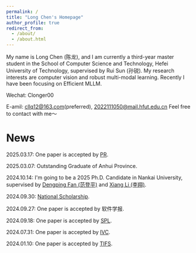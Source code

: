 ```yaml
---
permalink: /
title: "Long Chen's Homepage"
author_profile: true
redirect_from: 
  - /about/
  - /about.html
---
```


My name is Long Chen (陈龙), and I am currently a third-year master student in the School of Computer Science and Technology, Hefei University of Technology, supervised by Rui Sun (孙锐). My research interests are computer vision and robust multi-modal learning. Recently I have been focusing on Efficient MLLM.

Wechat: Clonger00

E-amil: cllq12@163.com(preferred), 2022111050@mail.hfut.edu.cn
Feel free to contact with me～

News
======
2025.03.17: One paper is accepted by [PR](https://www.sciencedirect.com/science/article/pii/S0031320325002754).

2025.03.07: Outstanding Graduate of Anhui Province.

2024.10.14: I'm going to be a 2025 Ph.D. Candidate in Nankai University, supervised by [Dengping Fan (范登平)](https://dengpingfan.github.io/pages/People.html) and [Xiang Li (李翔)](https://implus.github.io/). 

2024.09.30: [National Scholarship](https://ci.hfut.edu.cn/info/1063/15083.htm).

2024.09.27: One paper is accepted by 软件学报.

2024.09.18: One paper is accepted by [SPL](https://ieeexplore.ieee.org/abstract/document/10689388).  

2024.07.31: One paper is accepted by [IVC](https://www.sciencedirect.com/science/article/pii/S0262885624003068).

2024.01.10: One paper is accepted by [TIFS](https://ieeexplore.ieee.org/abstract/document/10400493).
